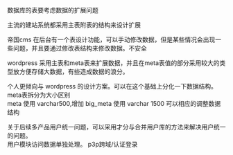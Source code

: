 数据库的表要考虑数据的扩展问题</br>

主流的建站系统都采用主表附表的结构来设计扩展</br>

帝国cms 在后台有一个表设计功能，可以手动修改数据，但是某些情况会出现一些问题，并且要通过修改表结构来修改数据。<red>不安全</red></br>

wordpress 采用主表和meta表来扩展数据，并且在meta表值的部分采用较大的类型放方便存储大数据，有些造成数据的浪分。</br>

个人更倾向与 wordpress 的设计方案。可以在这个基础上分化一下数据结构。</br>
meta表拆分为大小区别</br>
meta 使用 varchar500,增加 big_meta 使用 varchar 1500 可以相应的调整数据结构</br>

关于后续多产品用户统一问题，可以采用才分与合并用户库的方法来解决用户统一的问题。</br>
用户模块访问数据单独处理。
p3p跨域/认证登录
